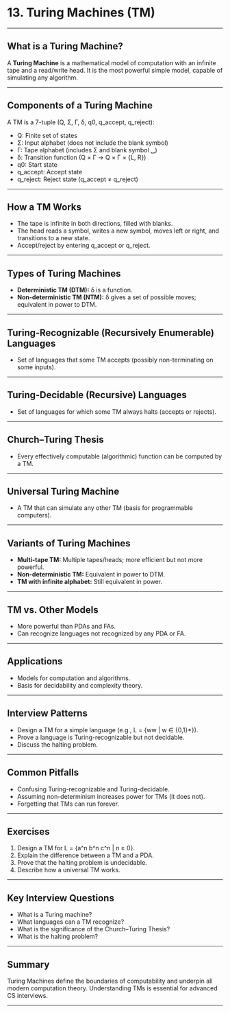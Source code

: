 # 13. Turing Machines (TM)

---

## What is a Turing Machine?

A **Turing Machine** is a mathematical model of computation with an infinite tape and a read/write head. It is the most powerful simple model, capable of simulating any algorithm.

---

## Components of a Turing Machine

A TM is a 7-tuple (Q, Σ, Γ, δ, q0, q_accept, q_reject):

- Q: Finite set of states
- Σ: Input alphabet (does not include the blank symbol)
- Γ: Tape alphabet (includes Σ and blank symbol ␣)
- δ: Transition function (Q × Γ → Q × Γ × {L, R})
- q0: Start state
- q_accept: Accept state
- q_reject: Reject state (q_accept ≠ q_reject)

---

## How a TM Works

- The tape is infinite in both directions, filled with blanks.
- The head reads a symbol, writes a new symbol, moves left or right, and transitions to a new state.
- Accept/reject by entering q_accept or q_reject.

---

## Types of Turing Machines

- **Deterministic TM (DTM):** δ is a function.
- **Non-deterministic TM (NTM):** δ gives a set of possible moves; equivalent in power to DTM.

---

## Turing-Recognizable (Recursively Enumerable) Languages

- Set of languages that some TM accepts (possibly non-terminating on some inputs).

---

## Turing-Decidable (Recursive) Languages

- Set of languages for which some TM always halts (accepts or rejects).

---

## Church–Turing Thesis

- Every effectively computable (algorithmic) function can be computed by a TM.

---

## Universal Turing Machine

- A TM that can simulate any other TM (basis for programmable computers).

---

## Variants of Turing Machines

- **Multi-tape TM:** Multiple tapes/heads; more efficient but not more powerful.
- **Non-deterministic TM:** Equivalent in power to DTM.
- **TM with infinite alphabet:** Still equivalent in power.

---

## TM vs. Other Models

- More powerful than PDAs and FAs.
- Can recognize languages not recognized by any PDA or FA.

---

## Applications

- Models for computation and algorithms.
- Basis for decidability and complexity theory.

---

## Interview Patterns

- Design a TM for a simple language (e.g., L = {ww | w ∈ {0,1}*}).
- Prove a language is Turing-recognizable but not decidable.
- Discuss the halting problem.

---

## Common Pitfalls

- Confusing Turing-recognizable and Turing-decidable.
- Assuming non-determinism increases power for TMs (it does not).
- Forgetting that TMs can run forever.

---

## Exercises

1. Design a TM for L = {a^n b^n c^n | n ≥ 0}.
2. Explain the difference between a TM and a PDA.
3. Prove that the halting problem is undecidable.
4. Describe how a universal TM works.

---

## Key Interview Questions

- What is a Turing machine?
- What languages can a TM recognize?
- What is the significance of the Church–Turing Thesis?
- What is the halting problem?

---

## Summary

Turing Machines define the boundaries of computability and underpin all modern computation theory. Understanding TMs is essential for advanced CS interviews.

---
